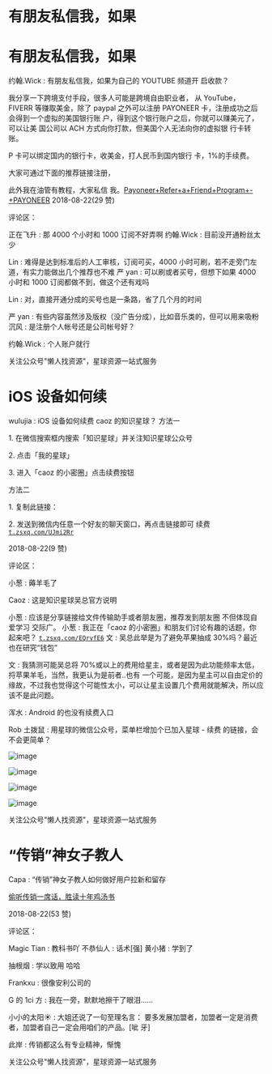# 有朋友私信我，如果

# 有朋友私信我，如果

约翰.Wick : 有朋友私信我，如果为自己的 YOUTUBE 频道开 启收款？

我分享一下跨境支付手段，很多人可能是跨境自由职业者， 从 YouTube，FIVERR 等赚取美金，除了 paypal 之外可以注册 PAYONEER 卡，注册成功之后会得到一个虚拟的美国银行账 户，得到这个银行账户之后，你就可以赚美元了，可以让美 国公司以 ACH 方式向你打款，但美国个人无法向你的虚拟银 行卡转账。

P 卡可以绑定国内的银行卡，收美金，打人民币到国内银行 卡，1%的手续费。

大家可通过下面的推荐链接注册，

此外我在油管有教程，大家私信 我。[Payoneer+Refer+a+Friend+Program+-+PAYONEER](https://share.payoneer.com/nav/HyG4mec_8hvqX_KMq3_8Ojy6kP_eEngzXI2vX4xugNAh-vO3Z_Hrqn0Vjgf88M5Js3IObdQ-8NZRf6tn5rAjaQ2) 2018-08-22(29 赞)

评论区：

正在飞升 : 那 4000 个小时和 1000 订阅不好弄啊 约翰.Wick : 目前没开通粉丝太少

Lin : 难得是达到标准后的人工审核，订阅可买，4000 小时可刷，若不走旁门左道，有实力能做出几个推荐也不难 严 yan : 可以刷或者买号，但想下如果 4000 小时和 1000 订阅都做不到，做这个还有戏吗

Lin : 对，直接开通分成的买号也是一条路，省了几个月的时间

严 yan : 有些内容虽然涉及版权（没广告分成），比如音乐类的，但可以用来吸粉 沉风 : 是注册个人帐号还是公司帐号好？

约翰.Wick : 个人账户就行

关注公众号"懒人找资源"，星球资源一站式服务

# iOS 设备如何续

wulujia : iOS 设备如何续费 caoz 的知识星球？ 方法一

1\. 在微信搜索框内搜索「知识星球」并关注知识星球公众号

2\. 点击「我的星球」

3\. 进入「caoz 的小密圈」点击续费按钮

方法二

1\. 复制此链接：

2\. 发送到微信内任意一个好友的聊天窗口，再点击链接即可 续费[`t.zsxq.com/UJmi2Rr`](https://t.zsxq.com/UJmi2Rr)

2018-08-22(9 赞)

评论区：

小葱 : 薅羊毛了

Caoz : 这是知识星球吴总官方说明

小葱 : 应该是分享链接给文件传输助手或者朋友圈，推荐发到朋友圈 不但体现自爱学习 交际广。 小葱 : 我正在「caoz 的小密圈」和朋友们讨论有趣的话题，你 起来吧？ [`t.zsxq.com/EQrvfE6`](https://t.zsxq.com/EQrvfE6) 文 : 吴总此举是为了避免苹果抽成 30%吗？最近也在研究“钱包”

文 : 我猜测可能吴总将 70%或以上的费用给星主，或者是因为此功能频率太低，捋苹果羊毛，当然，我更认为是前者..也有 一个可能，是因为星主可以自由定价的缘故，不过我也觉得这个可能性太小，可以让星主设置几个费用就能解决，所以应 该不是此问题。

浑水 : Android 的也没有续费入口

Rob 土拨鼠 : 用星球的微信公众号，菜单栏增加个已加入星球 - 续费 的链接，会不会更简单？

![image](img/Image_233.png)

![image](img/Image_234.png)

![image](img/Image_235.png)

![image](img/Image_236.png)

关注公众号"懒人找资源"，星球资源一站式服务

# “传销”神女子教人

Capa : “传销”神女子教人如何做好用户拉新和留存

[偷听传销一席话，胜读十年鸡汤书](https://mp.weixin.qq.com/s/70ww0Vc60g1iWn85iRE9pA)

2018-08-22(53 赞)

评论区：

Magic Tian : 教科书吖 不恭仙人 : 话术[强] 黄小猪 : 学到了

抽根烟 : 学以致用 哈哈

Frankxu : 很像安利公司的

G 的 1ci 方 : 我在一旁，默默地擦干了眼泪……

小小的太阳☀ : 大姐还说了一句至理名言： 要多发展加盟者，加盟者一定是消费者，加盟者自己一定会用咱们的产品。[呲 牙]

此岸 : 传销都这么有专业精神，惭愧

关注公众号"懒人找资源"，星球资源一站式服务